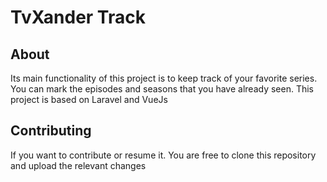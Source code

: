 # TvXander Track

## About

Its main functionality of this project is to keep track of your favorite series. You can mark the episodes and seasons that you have already seen.
This project is based on Laravel and VueJs 

## Contributing

If you want to contribute or resume it. You are free to clone this repository and upload the relevant changes
